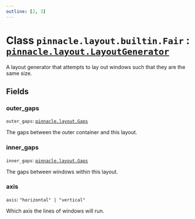 ```yaml
---
outline: [2, 3]
---
```


# Class `pinnacle.layout.builtin.Fair` : <code><a href="/lua-reference/main/classes/pinnacle.layout.LayoutGenerator">pinnacle.layout.LayoutGenerator</a></code>


A layout generator that attempts to lay out windows such that they are the same size.

## Fields

### outer_gaps

`outer_gaps`: <code><a href="/lua-reference/main/aliases/pinnacle.layout.Gaps">pinnacle.layout.Gaps</a></code>

The gaps between the outer container and this layout.

### inner_gaps

`inner_gaps`: <code><a href="/lua-reference/main/aliases/pinnacle.layout.Gaps">pinnacle.layout.Gaps</a></code>

The gaps between windows within this layout.

### axis

`axis`: <code>"horizontal" | "vertical"</code>

Which axis the lines of windows will run.


